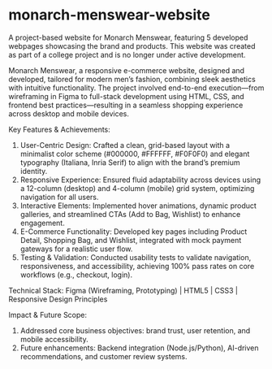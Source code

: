 # monarch-menswear-website
A project-based website for Monarch Menswear, featuring 5 developed webpages showcasing the brand and products. This website was created as part of a college project and is no longer under active development.

Monarch Menswear, a responsive e-commerce website, designed and developed, tailored for modern men’s fashion, combining sleek aesthetics with intuitive functionality. The project involved end-to-end execution—from wireframing in Figma to full-stack development using HTML, CSS, and frontend best practices—resulting in a seamless shopping experience across desktop and mobile devices.

Key Features & Achievements:
1. User-Centric Design: Crafted a clean, grid-based layout with a minimalist color scheme (#000000, #FFFFFF, #F0F0F0) and elegant typography (Italiana, Inria Serif) to align with the brand’s premium identity.
2. Responsive Experience: Ensured fluid adaptability across devices using a 12-column (desktop) and 4-column (mobile) grid system, optimizing navigation for all users.
3. Interactive Elements: Implemented hover animations, dynamic product galleries, and streamlined CTAs (Add to Bag, Wishlist) to enhance engagement.
4. E-Commerce Functionality: Developed key pages including Product Detail, Shopping Bag, and Wishlist, integrated with mock payment gateways for a realistic user flow.
5. Testing & Validation: Conducted usability tests to validate navigation, responsiveness, and accessibility, achieving 100% pass rates on core workflows (e.g., checkout, login).

Technical Stack:
Figma (Wireframing, Prototyping) | HTML5 | CSS3 | Responsive Design Principles

Impact & Future Scope:
1. Addressed core business objectives: brand trust, user retention, and mobile accessibility.
2. Future enhancements: Backend integration (Node.js/Python), AI-driven recommendations, and customer review systems.
